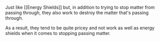 
Just like [[Energy Shields]] but, in addition to trying to stop matter from passing through, they also work to destroy the matter that's passing through.

As a result, they tend to be quite pricey and not work as well as energy shields when it comes to stopping passing matter.
